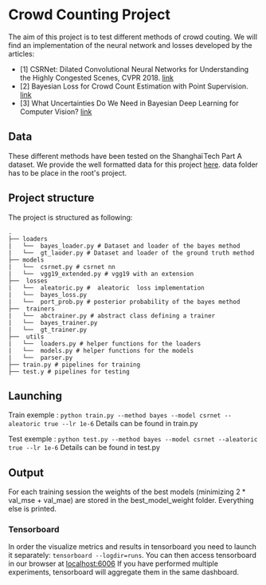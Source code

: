 # Crowd Counting Project
The aim of this project is to test different methods of crowd couting. We will find an implementation of the neural network and losses developed by the articles:
* [1] CSRNet: Dilated Convolutional Neural Networks for Understanding the Highly Congested Scenes, CVPR 2018. [link](https://arxiv.org/abs/1802.10062 )
* [2] Bayesian Loss for Crowd Count Estimation with Point Supervision. [link](https://arxiv.org/abs/1908.03684)
* [3] What Uncertainties Do We Need in Bayesian Deep Learning for Computer Vision? [link](https://arxiv.org/abs/1703.04977 )

## Data

These different methods have been tested on the ShanghaïTech Part A dataset.
We provide the well formatted data for this project [here](https://drive.google.com/file/d/1Scax0_ZrvWBcEaSHs0kghOOl87sbN3GZ/view?usp=sharing). data folder has to be place in the root's project.

## Project structure

The project is structured as following:

```code
.
├── loaders
|   └──  bayes_loader.py # Dataset and loader of the bayes method
|   └──  gt_laoder.py # Dataset and loader of the ground truth method
├── models
|   └──  csrnet.py # csrnet nn
|   └──  vgg19_extended.py # vgg19 with an extension
├──  losses
|   └──  aleatoric.py #  aleatoric  loss implementation
|   └──  bayes_loss.py
|   └──  port_prob.py # posterior probability of the bayes method
├──  trainers
|   └──  abctrainer.py # abstract class defining a trainer
|   └──  bayes_trainer.py
|   └──  gt_trainer.py
├──  utils
|   └──  loaders.py # helper functions for the loaders
|   └──  models.py # helper functions for the models
|   └──  parser.py
├── train.py # pipelines for training
├── test.y # pipelines for testing
```

## Launching

Train exemple :
`python train.py --method bayes --model csrnet --aleatoric true --lr 1e-6`
Details can be found in train.py

Test exemple :
`python test.py --method bayes --model csrnet --aleatoric true --lr 1e-6`
Details can be found in test.py

## Output

For each training session the weights of the best models (minimizing 2 * val_mse + val_mae) are stored in the best_model_weight folder. Everything else is printed.

### Tensorboard
In order the visualize metrics and results in tensorboard you need to launch it separately: `tensorboard --logdir=runs`. You can then access tensorboard in our browser at [localhost:6006](localhost:6006)
If you have performed multiple experiments, tensorboard will aggregate them in the same dashboard.
